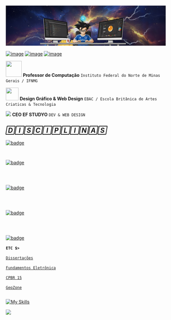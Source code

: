 <p align="center">
<img src="https://github.com/erikfiliper/erikfiliper/blob/main/images/Banner%20para%20github.png?raw=true" alt="Banner do Perfil">
</p>


[![image](https://img.shields.io/badge/Instagram-BF31A2?style=for-the-badge&logo=instagram&logoColor=white)](https://www.instagram.com/erikfiliper/) [![image](https://img.shields.io/badge/Facebook-1877F2?style=for-the-badge&logo=facebook&logoColor=white)](https://www.facebook.com/erik.wendel.rp/) [![image](https://img.shields.io/badge/LinkedIn-1E8293?style=for-the-badge&logo=linkedin&logoColor=white)](https://www.linkedin.com/in/erik-filipe-201a38194/)



[<img src="https://osman144.github.io/DragonBall-Z-game/assets/images/goku.gif" width="50" height="50">](#) **Professor de Computação** ` Instituto Federal do Norte de Minas Gerais / IFNMG ` <br />

[<img src="https://osman144.github.io/DragonBall-Z-game/assets/images/vegeta.gif" width="40" height="40">](#) **Design Gráfico & Web Design** ` EBAC / Escola Britânica de Artes Criaticas & Tecnologia ` <br />

[<img src="https://osman144.github.io/DragonBall-Z-game/assets/images/piccolo.gif" height="30">](#) **CEO EF STUDYO** ` DEV & WEB DESIGN `




## *🄳🄸🅂🄲🄸🄿🄻🄸🄽🄰🅂*



[![badge](https://img.shields.io/badge/_SISTEMAS_DE_INFORMAÇÃO_-_ESTRUTURAS_DE_DADOS_1_-21842e)](https://github.com/adrianoifnmg/EstruturasDeDados1)

<br />

[![badge](https://img.shields.io/badge/_SISTEMAS_DE_INFORMAÇÃO_-_REDES_DE_COMPUTADORES_-21842e)](https://github.com/adrianoifnmg/RedesComputadores) 

<br /> 

[![badge](https://img.shields.io/badge/_SISTEMAS_DE_INFORMAÇÃO_-_SISTEMAS_DISTRIBUÍDOS_-21842e)](https://github.com/adrianoifnmg/SistemasDistribuidos)

<br /> 

[![badge](https://img.shields.io/badge/_SISTEMAS_DE_INFORMAÇÃO_-_ESTRUTURAS_DE_DADOS_2_-E7ECF0)](https://github.com/adrianoifnmg/EstruturasDeDados2)

<br /> 

[![badge](https://img.shields.io/badge/_SISTEMAS_DE_INFORMAÇÃO_-_ADMINISTRAÇÃO_DE_REDES_-E7ECF0)](https://github.com/adrianoifnmg/AdministracaoRedes)



**`ETC $> `**

[`Dissertações`](https://github.com/adrianoifnmg/Dissertacoes) 

[`Fundamentos Eletrônica`](https://github.com/adrianoifnmg/FundamentosEletronica) 

[`CPBR 15`](https://github.com/adrianoifnmg/CampusParty15)

[`GeoZone`](https://github.com/adrianoifnmg/geozone)





##

[![My Skills](https://skillicons.dev/icons?i=devto,linux,py,c,js,fastapi,php,mysql,bash,vscode,aws,rabbitmq,nginx,docker,git&theme=light)](#)







<a href="#"><img src="https://github.com/adrianoifnmg/adrianoifnmg/blob/main/icons/dino.gif" align="center"></a>
